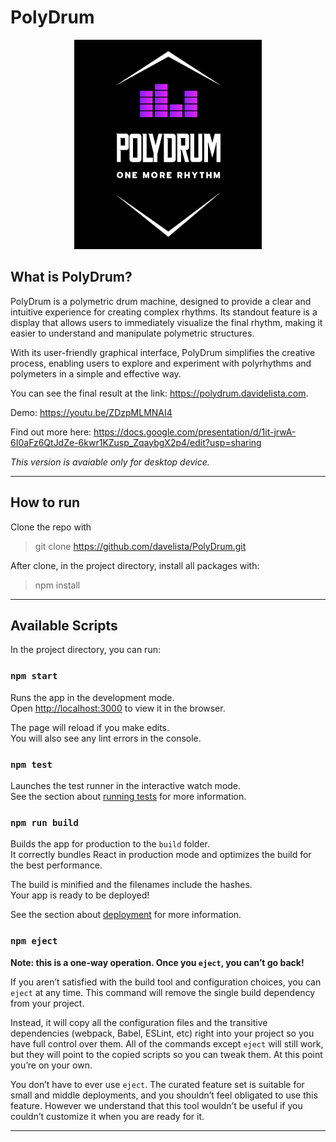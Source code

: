 # PolyDrum

<p align="center">
  <img src="logo-black.png">
</p>

## What is PolyDrum?

PolyDrum is a polymetric drum machine, designed to provide a clear and intuitive experience for creating complex rhythms. Its standout feature is a display that allows users to immediately visualize the final rhythm, making it easier to understand and manipulate polymetric structures.

With its user-friendly graphical interface, PolyDrum simplifies the creative process, enabling users to explore and experiment with polyrhythms and polymeters in a simple and effective way.

You can see the final result at the link: https://polydrum.davidelista.com.

Demo: https://youtu.be/ZDzpMLMNAI4

Find out more here: https://docs.google.com/presentation/d/1it-jrwA-6I0aFz6QtJdZe-6kwr1KZusp_ZqaybgX2p4/edit?usp=sharing

*This version is avaiable only for desktop device.*


***
## How to run

Clone the repo with
> git clone https://github.com/davelista/PolyDrum.git

After clone, in the project directory, install all packages with:
> npm install

***

## Available Scripts

In the project directory, you can run:

### `npm start`

Runs the app in the development mode.\
Open [http://localhost:3000](http://localhost:3000) to view it in the browser.

The page will reload if you make edits.\
You will also see any lint errors in the console.

### `npm test`

Launches the test runner in the interactive watch mode.\
See the section about [running tests](https://facebook.github.io/create-react-app/docs/running-tests) for more information.

### `npm run build`

Builds the app for production to the `build` folder.\
It correctly bundles React in production mode and optimizes the build for the best performance.

The build is minified and the filenames include the hashes.\
Your app is ready to be deployed!

See the section about [deployment](https://facebook.github.io/create-react-app/docs/deployment) for more information.

### `npm eject`

**Note: this is a one-way operation. Once you `eject`, you can’t go back!**

If you aren’t satisfied with the build tool and configuration choices, you can `eject` at any time. This command will remove the single build dependency from your project.

Instead, it will copy all the configuration files and the transitive dependencies (webpack, Babel, ESLint, etc) right into your project so you have full control over them. All of the commands except `eject` will still work, but they will point to the copied scripts so you can tweak them. At this point you’re on your own.

You don’t have to ever use `eject`. The curated feature set is suitable for small and middle deployments, and you shouldn’t feel obligated to use this feature. However we understand that this tool wouldn’t be useful if you couldn’t customize it when you are ready for it.

***

